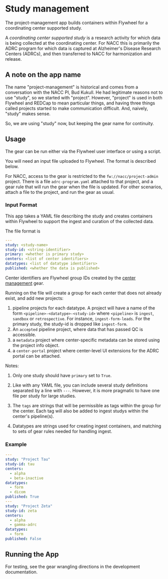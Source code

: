 # Study management

The project-management app builds containers within Flywheel for a coordinating center supported study.

A *coordinating center supported study* is a research activity for which data is being collected at the coordinating center.
For NACC this is primarily the ADRC program for which data is captured at Alzheimer's Disease Research Centers (ADRCs), and then transferred to NACC for harmonization and release.

## A note on the app name
The name "project-management" is historical and comes from a conversation with the NACC PI, Bud Kukull. 
He had legitimate reasons not to use "study", so we started with "project".
However, "project" is used in both Flywheel and REDCap to mean particular things, and having three things called projects started to make communication difficult.
And, naively, "study" makes sense.

So, we are using "study" now, but keeping the gear name for continuity.

## Usage

The gear can be run either via the Flywheel user interface or using a script.

You will need an input file uploaded to Flywheel.
The format is described below.

For NACC, access to the gear is restricted to the `fw://nacc/project-admin` project.
There is a file `adrc-program.yaml` attached to that project, and a gear rule that will run the gear when the file is updated.
For other scenarios, attach a file to the project, and run the gear as usual.

### Input Format

This app takes a YAML file describing the study and creates containers within Flywheel to support the ingest and curation of the collected data.

The file format is

```yaml
---
study: <study-name>
study-id: <string-identifier>
primary: <whether is primary study>
centers: <list of center identifiers>
datatypes: <list of datatype identifiers>
published: <whether the data is published>
```

Center identifiers are Flywheel group IDs created by the [center management](../center_management/index.md) gear.

Running on the file will create a group for each center that does not already exist, and add new projects:

1. pipeline projects for each datatype.
   A project will have a name of the form `<pipeline>-<datatype>-<study-id>` where `<pipeline>` is `ingest`, `sandbox` or `retrospective`.
   For instance, `ingest-form-leads`.
   For the primary study, the study-id is dropped like `ingest-form`.
2. An `accepted` pipeline project, where data that has passed QC is accessible.
3. a `metadata` project where center-specific metadata can be stored using the project info object.
4. a `center-portal` project where center-level UI extensions for the ADRC portal can be attached.

Notes:
1. Only one study should have `primary` set to `True`.

2. Like with any YAML file, you can include several study definitions separated by a line with `---`.
   However, it is more pragmatic to have one file per study for large studies.

3. The `tags` are strings that will be permissible as tags within the group for the center. 
   Each tag will also be added to ingest studys within the center's pipeline(s).

4. Datatypes are strings used for creating ingest containers, and matching to sets of gear rules needed for handling ingest.


### Example

```yaml
---
study: "Project Tau"
study-id: tau
centers:
  - alpha
  - beta-inactive
datatypes:
  - form
  - dicom
published: True
---
study: "Project Zeta"
study-id: zeta
centers:
  - alpha
  - gamma-adrc
datatypes:
  - form
published: False
```

## Running the App

For testing, see the gear wrangling directions in the development documentation.